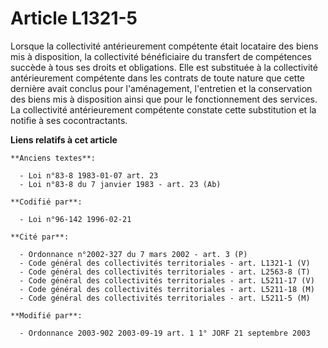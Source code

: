 # Article L1321-5

Lorsque la collectivité antérieurement compétente était locataire des biens mis à disposition, la collectivité bénéficiaire
du transfert de compétences succède à tous ses droits et obligations. Elle est substituée à la collectivité antérieurement
compétente dans les contrats de toute nature que cette dernière avait conclus pour l'aménagement, l'entretien et la
conservation des biens mis à disposition ainsi que pour le fonctionnement des services. La collectivité antérieurement
compétente constate cette substitution et la notifie à ses cocontractants.

**Liens relatifs à cet article**

	**Anciens textes**:

	  - Loi n°83-8 1983-01-07 art. 23
	  - Loi n°83-8 du 7 janvier 1983 - art. 23 (Ab)

	**Codifié par**:

	  - Loi n°96-142 1996-02-21

	**Cité par**:

	  - Ordonnance n°2002-327 du 7 mars 2002 - art. 3 (P)
	  - Code général des collectivités territoriales - art. L1321-1 (V)
	  - Code général des collectivités territoriales - art. L2563-8 (T)
	  - Code général des collectivités territoriales - art. L5211-17 (V)
	  - Code général des collectivités territoriales - art. L5211-18 (M)
	  - Code général des collectivités territoriales - art. L5211-5 (M)

	**Modifié par**:

	  - Ordonnance 2003-902 2003-09-19 art. 1 1° JORF 21 septembre 2003

